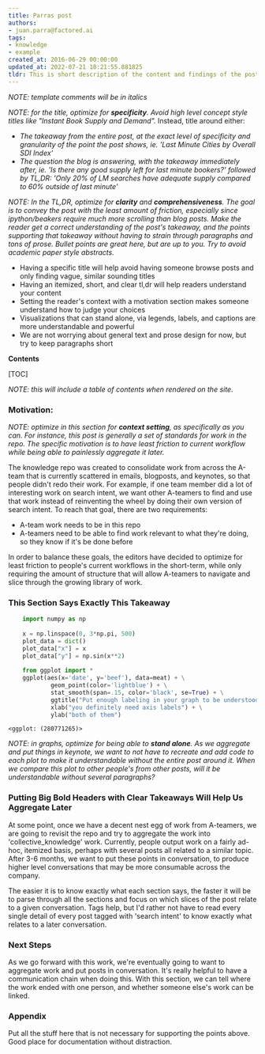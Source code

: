 ```yaml
---
title: Parras post
authors:
- juan.parra@factored.ai
tags:
- knowledge
- example
created_at: 2016-06-29 00:00:00
updated_at: 2022-07-21 18:21:55.881825
tldr: This is short description of the content and findings of the post.
---
```


*NOTE: template comments will be in italics*

*NOTE: for the title, optimize for **specificity**. Avoid high level concept
style titles like "Instant Book Supply and Demand".* Instead, title around
either:
 - *The takeaway from the entire post, at the exact level of specificity and
granularity of the point the post shows, ie. 'Last Minute Cities by Overall SDI
Index'*
 - *The question the blog is answering, with the takeaway immediately after, ie.
'Is there any good supply left for last minute bookers?' followed by TL,DR:
'Only 20% of LM searches have adequate supply compared to 60% outside of last
minute'*

*NOTE: In the TL,DR, optimize for **clarity** and **comprehensiveness**. The
goal is to convey the post with the least amount of friction, especially since
ipython/beakers require much more scrolling than blog posts. Make the reader get
a correct understanding of the post's takeaway, and the points supporting that
takeaway without having to strain through paragraphs and tons of prose. Bullet
points are great here, but are up to you. Try to avoid academic paper style
abstracts.*

 - Having a specific title will help avoid having someone browse posts and only
finding vague, similar sounding titles
 - Having an itemized, short, and clear tl,dr will help readers understand your
content
 - Setting the reader's context with a motivation section makes someone
understand how to judge your choices
 - Visualizations that can stand alone, via legends, labels, and captions are
more understandable and powerful
 - We are not worrying about general text and prose design for now, but try to
keep paragraphs short


**Contents**

[TOC]

_NOTE: this will include a table of contents when rendered on the site._


### Motivation:

*NOTE: optimize in this section for **context setting**, as specifically as you
can. For instance, this post is generally a set of standards for work in the
repo. The specific motivation is to have least friction to current workflow
while being able to painlessly aggregate it later.*

The knowledge repo was created to consolidate work from across the A-team that
is currently scattered in emails, blogposts, and keynotes, so that people didn't
redo their work. For example, if one team member did a lot of interesting work
on search intent, we want other A-teamers to find and use that work instead of
reinventing the wheel by doing their own version of search intent. To reach that
goal, there are two requirements:

 - A-team work needs to be in this repo
 - A-teamers need to be able to find work relevant to what they're doing, so
they know if it's be done before

In order to balance these goals, the editors have decided to optimize for least
friction to people's current workflows in the short-term, while only requiring
the amount of structure that will allow A-teamers to navigate and slice through
the growing library of work.

### This Section Says Exactly This Takeaway

```python
    import numpy as np
    
    x = np.linspace(0, 3*np.pi, 500)
    plot_data = dict()
    plot_data["x"] = x
    plot_data["y"] = np.sin(x**2)
    
    from ggplot import *
    ggplot(aes(x='date', y='beef'), data=meat) + \
            geom_point(color='lightblue') + \
            stat_smooth(span=.15, color='black', se=True) + \
            ggtitle("Put enough labeling in your graph to be understood on its own") + \
            xlab("you definitely need axis labels") + \
            ylab("both of them")
```



    <ggplot: (280771265)>



*NOTE: in graphs, optimize for being able to **stand alone**. As we aggregate
and put things in keynote, we want to not have to recreate and add code to each
plot to make it understandable without the entire post around it. When we
compare this plot to other people's from other posts, will it be understandable
without several paragraphs?*

### Putting Big Bold Headers with Clear Takeaways Will Help Us Aggregate Later

At some point, once we have a decent nest egg of work from A-teamers, we are
going to revisit the repo and try to aggregate the work into
'collective_knowledge' work. Currently, people output work on a fairly ad-hoc,
itemized basis, perhaps with several posts all related to a similar topic. After
3-6 months, we want to put these points in conversation, to produce higher level
conversations that may be more consumable across the company.

The easier it is to know exactly what each section says, the faster it will be
to parse through all the sections and focus on which slices of the post relate
to a given conversation. Tags help, but I'd rather not have to read every single
detail of every post tagged with 'search intent' to know exactly what relates to
a later conversation.

### Next Steps

As we go forward with this work, we're eventually going to want to aggregate
work and put posts in conversation. It's really helpful to have a communication
chain when doing this. With this section, we can tell where the work ended with
one person, and whether someone else's work can be linked.

### Appendix

Put all the stuff here that is not necessary for supporting the points above.
Good place for documentation without distraction.